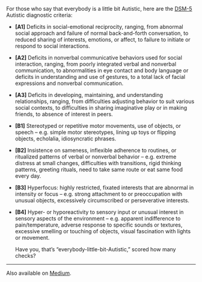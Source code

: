 For those who say that everybody is a little bit Autistic, here are the [DSM-5](https://www.cdc.gov/ncbddd/autism/hcp-dsm.html) Autistic diagnostic criteria:

*   **\[A1\]** Deficits in social-emotional reciprocity, ranging, from abnormal social approach and failure of normal back-and-forth conversation, to reduced sharing of interests, emotions, or affect, to failure to initiate or respond to social interactions.
    
*   **\[A2\]** Deficits in nonverbal communicative behaviors used for social interaction, ranging, from poorly integrated verbal and nonverbal communication, to abnormalities in eye contact and body language or deficits in understanding and use of gestures, to a total lack of facial expressions and nonverbal communication.
    
*   **\[A3\]** Deficits in developing, maintaining, and understanding relationships, ranging, from difficulties adjusting behavior to suit various social contexts, to difficulties in sharing imaginative play or in making friends, to absence of interest in peers.
    
*   **\[B1\]** Stereotyped or repetitive motor movements, use of objects, or speech – e.g. simple motor stereotypes, lining up toys or flipping objects, echolalia, idiosyncratic phrases.
    
*   **\[B2\]** Insistence on sameness, inflexible adherence to routines, or ritualized patterns of verbal or nonverbal behavior – e.g. extreme distress at small changes, difficulties with transitions, rigid thinking patterns, greeting rituals, need to take same route or eat same food every day.
    
*   **\[B3\]** Hyperfocus: highly restricted, fixated interests that are abnormal in intensity or focus – e.g. strong attachment to or preoccupation with unusual objects, excessively circumscribed or perseverative interests.
    
*   **\[B4\]** Hyper- or hyporeactivity to sensory input or unusual interest in sensory aspects of the environment – e.g. apparent indifference to pain/temperature, adverse response to specific sounds or textures, excessive smelling or touching of objects, visual fascination with lights or movement.
    
    Have you, that’s “everybody-little-bit-Autistic,” scored how many checks?
    

* * *

Also available on [Medium](https://cacilhas.medium.com/dsm-5-autism-diagnostic-criteria-f49fd732f744).